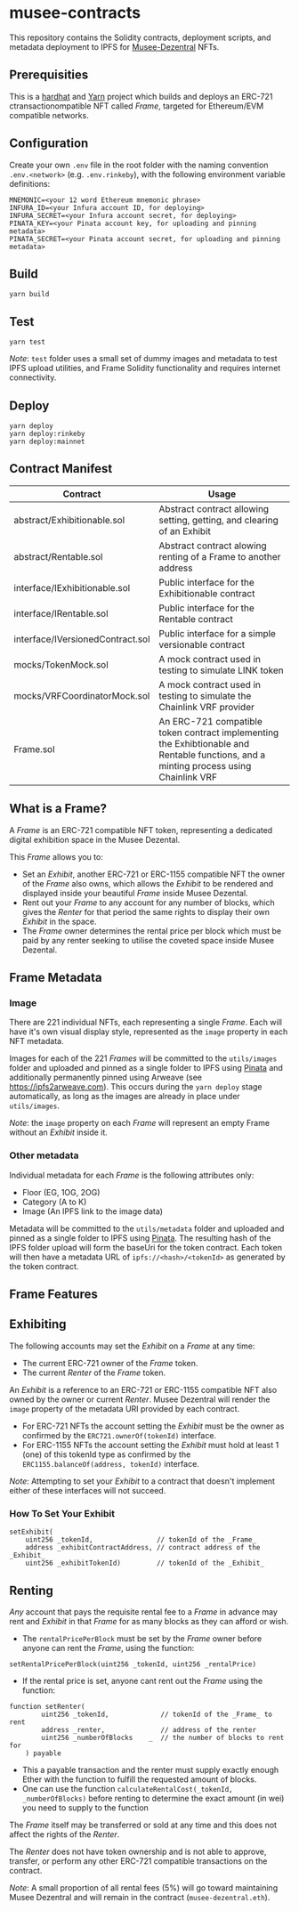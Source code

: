 # musee-contracts

This repository contains the Solidity contracts, deployment scripts, and metadata deployment to IPFS for [Musee-Dezentral](https://musee-dezentral.com) NFTs.

## Prerequisities

This is a [hardhat](https://hardhat.org/) and [Yarn](https://yarnpkg.com/) project which builds and deploys an ERC-721 ctransactionompatible NFT called _Frame_, targeted for Ethereum/EVM compatible networks.

## Configuration

Create your own `.env` file in the root folder with the naming convention `.env.<network>` (e.g. `.env.rinkeby`), with the following environment variable definitions:

```
MNEMONIC=<your 12 word Ethereum mnemonic phrase>
INFURA_ID=<your Infura account ID, for deploying>
INFURA_SECRET=<your Infura account secret, for deploying>
PINATA_KEY=<your Pinata account key, for uploading and pinning metadata>
PINATA_SECRET=<your Pinata account secret, for uploading and pinning metadata>
```

## Build
```
yarn build
```
## Test
```
yarn test
```
_Note_: `test` folder uses a small set of dummy images and metadata to test IPFS upload utilities, and Frame Solidity functionality and requires internet connectivity.
## Deploy

```
yarn deploy
yarn deploy:rinkeby
yarn deploy:mainnet
```

## Contract Manifest

| Contract                         | Usage                                                                   |
| -------------------------------- |------------------------------------------------------------------------ |
| abstract/Exhibitionable.sol      | Abstract contract allowing setting, getting, and clearing of an Exhibit |
| abstract/Rentable.sol            | Abstract contract alowing renting of a Frame to another address         |
| interface/IExhibitionable.sol    | Public interface for the Exhibitionable contract                        |
| interface/IRentable.sol          | Public interface for the Rentable contract                              |
| interface/IVersionedContract.sol | Public interface for a simple versionable contract                      |
| mocks/TokenMock.sol              | A mock contract used in testing to simulate LINK token                  |
| mocks/VRFCoordinatorMock.sol     | A mock contract used in testing to simulate the Chainlink VRF provider  |
| Frame.sol                        | An ERC-721 compatible token contract implementing the Exhibtionable and Rentable functions, and a minting process using Chainlink VRF |


## What is a Frame?

A _Frame_ is an ERC-721 compatible NFT token, representing a dedicated digital exhibition space in the Musee Dezental. 

This _Frame_ allows you to:
* Set an _Exhibit_, another ERC-721 or ERC-1155 compatible NFT the owner of the _Frame_ also owns, which allows the _Exhibit_ to be rendered and displayed inside your beautiful _Frame_ inside Musee Dezental.
* Rent out your _Frame_ to any account for any number of blocks, which gives the _Renter_ for that period the same rights to display their own _Exhibit_ in the space.
* The _Frame_ owner determines the rental price per block which must be paid by any renter seeking to utilise the coveted space inside Musee Dezental. 

## Frame Metadata
### Image
There are 221 individual NFTs, each representing a single _Frame_. Each will have it's own visual display style, represented as the `image` property in each NFT metadata.

Images for each of the 221 _Frames_ will be committed to the `utils/images` folder and uploaded and pinned as a single folder to IPFS using [Pinata](https://www.pinata.cloud/) and additionally permanently pinned using Arweave (see https://ipfs2arweave.com). This occurs during the `yarn deploy` stage automatically, as long as the images are already in place under `utils/images`.

_Note_: the `image` property on each _Frame_ will represent an empty Frame without an _Exhibit_ inside it.

### Other metadata
Individual metadata for each _Frame_ is the following attributes only:
* Floor (EG, 1OG, 2OG)
* Category (A to K)
* Image (An IPFS link to the image data)

Metadata will be committed to the `utils/metadata` folder and uploaded and pinned as a single folder to IPFS using [Pinata](https://www.pinata.cloud/). The resulting hash of the IPFS folder upload will form the baseUri for the token contract. Each token will then have a metadata URL of `ipfs://<hash>/<tokenId>` as generated by the token contract. 

## Frame Features

## Exhibiting 

The following accounts may set the _Exhibit_ on a _Frame_ at any time:
* The current ERC-721 owner of the _Frame_ token.
* The current _Renter_ of the _Frame_ token.

An _Exhibit_ is a reference to an ERC-721 or ERC-1155 compatible NFT also owned by the owner or current _Renter_. Musee Dezentral will render the `image` property of the metadata URI provided by each contract.

* For ERC-721 NFTs the account setting the _Exhibit_ must be the owner as confirmed by the `ERC721.ownerOf(tokenId)` interface.
* For ERC-1155 NFTs the account setting the _Exhibit_ must hold at least 1 (one) of this tokenId type as confirmed by the `ERC1155.balanceOf(address, tokenId)` interface.

_Note_: Attempting to set your _Exhibit_ to a contract that doesn't implement either of these interfaces will not succeed.

### How To Set Your Exhibit

```
setExhibit(
    uint256 _tokenId,                // tokenId of the _Frame_
    address _exhibitContractAddress, // contract address of the _Exhibit_
    uint256 _exhibitTokenId)         // tokenId of the _Exhibit_
```

## Renting

_Any_ account that pays the requisite rental fee to a _Frame_ in advance may rent and _Exhibit_ in that _Frame_ for as many blocks as they can afford or wish.

* The `rentalPricePerBlock` must be set by the _Frame_ owner before anyone can rent the _Frame_, using the function:

```
setRentalPricePerBlock(uint256 _tokenId, uint256 _rentalPrice)

```
* If the rental price is set, anyone cant rent out the _Frame_ using the function:
```
function setRenter(
        uint256 _tokenId,             // tokenId of the _Frame_ to rent
        address _renter,              // address of the renter
        uint256 _numberOfBlocks    _  // the number of blocks to rent for
    ) payable
```
* This a payable transaction and the renter must supply exactly enough Ether with the function to fulfill the requested amount of blocks.
* One can use the function `calculateRentalCost(_tokenId, _numberOfBlocks)` before renting to determine the exact amount (in wei) you need to supply to the function

The _Frame_ itself may be transferred or sold at any time and this does not affect the rights of the _Renter_.

The _Renter_ does not have token ownership and is not able to approve, transfer, or perform any other ERC-721 compatible transactions on the contract.

_Note_: A small proportion of all rental fees (5%) will go toward maintaining Musee Dezentral and will remain in the contract (`musee-dezentral.eth`).
